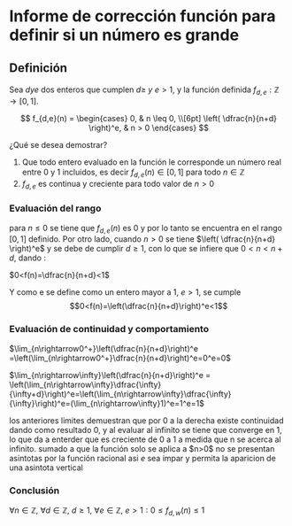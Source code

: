 # Informe de corrección función para definir si un número es grande
## Definición 
Sea $d y e$ dos enteros que cumplen $d\geq\ y\  e>1$, y la función definida $f_{d,e}:\mathbb{Z}\rightarrow[0,1]$.

$$
f_{d,e}(n) =
\begin{cases}
0, & n \leq 0, \\[6pt]
\left( \dfrac{n}{n+d} \right)^e, & n > 0
\end{cases}
$$

¿Qué se desea demostrar?

1. Que todo entero evaluado en la función le corresponde un número real entre 0 y 1 incluidos, es decir $f_{d,e}(n) \in [0,1]$ para todo $n \in \mathbb{Z}$
2. $f_{d,e}$ es continua y creciente para todo valor de $n>0$ 

### Evaluación del rango
para $n \leq 0$ se tiene que $f_{d,e}(n)$ es $0$ y por lo tanto se encuentra en el rango $[0,1]$ definido.
Por otro lado, cuando $n > 0$ se tiene $\left( \dfrac{n}{n+d} \right)^e$ y se debe de cumplir $d \geq 1$, con lo que se 
infiere que $0<n<n+d$, dando :</br>

$0<f(n)=\dfrac{n}{n+d}<1$

Y como e se define como un entero mayor a 1, $e>1$, se cumple $$0<f(n)=\left(\dfrac{n}{n+d}\right)^e<1$$ 

### Evaluación de continuidad y comportamiento

$\lim_{n\rightarrow0^+}\left(\dfrac{n}{n+d}\right)^e =\left(\lim_{n\rightarrow0^+}\dfrac{n}{n+d}\right)^e=0^e=0$

$\lim_{n\rightarrow\infty}\left(\dfrac{n}{n+d}\right)^e = \left(\lim_{n\rightarrow\infty}\dfrac{\infty}{\infty+d}\right)^e=\left(\lim_{n\rightarrow\infty}\dfrac{\infty}{\infty}\right)^e=(\lim_{n\rightarrow\infty}1)^e=1^e=1$

los anteriores limites demuestran que por 0 a la derecha existe continuidad dando como resultado 0, y al evaluar al infinito se tiene que converge en 1,
lo que da a enterder que es creciente de 0 a 1 a medida que n se acerca al infinito. sumado a que la función solo se aplica a
$n>0\$ no se presentan asintotas por la función racional asi $e$ sea impar y permita la aparicion de una asintota vertical

### Conclusión

$\forall n  \in  \mathbb{Z},\ \forall d  \in  \mathbb{Z},\ d \geq 1,\ \forall e  \in  \mathbb{Z}, \ e > 1 : 0 \leq f_{d,w}(n) \leq1$


